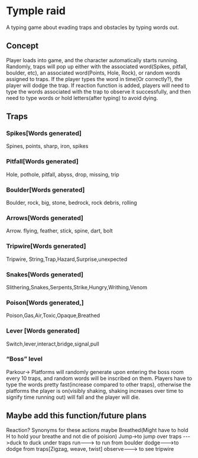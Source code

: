 
# Tymple raid
A typing game about evading traps and obstacles by typing words out.


## Concept
Player loads into game, and the character automatically starts running. Randomly, traps will pop up either with the associated word(Spikes, pitfall, boulder, etc), an associated word(Points, Hole, Rock), or random words assigned to traps. If the player types the word in time(Or correctly?), the player will dodge the trap. If reaction function  is added, players will need to type the words associated with the trap to observe it successfully, and then need to type words or hold letters(after typing) to avoid dying.

## Traps
### Spikes[Words generated]
Spines, points, sharp, iron, spikes
### Pitfall[Words generated]
Hole, pothole, pitfall, abyss, drop, missing, trip
### Boulder[Words generated]
Boulder, rock, big, stone, bedrock, rock debris, rolling
### Arrows[Words generated]
Arrow. flying, feather, stick, spine, dart, bolt
### Tripwire[Words generated]
Tripwire, String,Trap,Hazard,Surprise,unexpected
### Snakes[Words generated]
Slithering,Snakes,Serpents,Strike,Hungry,Writhing,Venom
### Poison[Words generated,]
Poison,Gas,Air,Toxic,Opaque,Breathed
### Lever [Words generated]
Switch,lever,interact,bridge,signal,pull
### “Boss” level
Parkour→ Platforms will randomly generate upon entering the  boss room every 10 traps, and random words will be inscribed on them. Players have to type the words pretty fast(increase compared to other traps), otherwise the platforms the player is on(visibly shaking, shaking increases over time to signify time running out) will fall and the player will die.

 ## Maybe add this function/future plans
Reaction?
Synonyms for these actions maybe
Breathed(Might have to hold H to hold your breathe and not die of poision)
Jump→to jump over traps 
--->duck to duck under traps
run---> to run from boulder
dodge--->to dodge from traps[Zigzag, weave, twist]
observe---> to see tripwire

